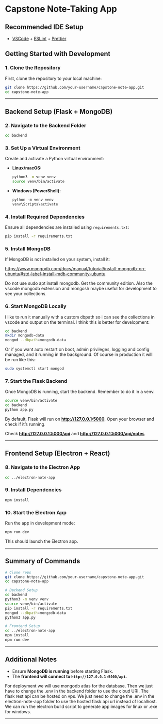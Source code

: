 
# **Capstone Note-Taking App**
## Recommended IDE Setup

- [VSCode](https://code.visualstudio.com/) + [ESLint](https://marketplace.visualstudio.com/items?itemName=dbaeumer.vscode-eslint) + [Prettier](https://marketplace.visualstudio.com/items?itemName=esbenp.prettier-vscode)

## **Getting Started with Development**

### **1. Clone the Repository**
First, clone the repository to your local machine:

```bash
git clone https://github.com/your-username/capstone-note-app.git
cd capstone-note-app
```

---

## **Backend Setup (Flask + MongoDB)**

### **2. Navigate to the Backend Folder**
```bash
cd backend
```

### **3. Set Up a Virtual Environment**
Create and activate a Python virtual environment:

- **Linux/macOS:**
  ```bash
  python3 -m venv venv
  source venv/bin/activate
  ```
- **Windows (PowerShell):**
  ```powershell
  python -m venv venv
  venv\Scripts\activate
  ```

### **4. Install Required Dependencies**
Ensure all dependencies are installed using `requirements.txt`:

```bash
pip install -r requirements.txt
```

### **5. Install MongoDB**
If MongoDB is not installed on your system, install it:

https://www.mongodb.com/docs/manual/tutorial/install-mongodb-on-ubuntu/#std-label-install-mdb-community-ubuntu

Do not use sudo apt install mongodb. Get the community edition. Also the vscode mongodb extension and mongosh maybe useful for development to see your collections.

### **6. Start MongoDB Locally**
I like to run it manually with a custom dbpath so i can see the collections in vscode and output on the terminal.
I think this is better for development:
```bash
cd backend
mkdir mongodb-data
mongod --dbpath=mongodb-data
```
Or if you want auto restart on boot, admin privileges, logging and config managed, and it running in the background.
Of course in production it will be run like this:
```bash
sudo systemctl start mongod
```


### **7. Start the Flask Backend**
Once MongoDB is running, start the backend. Remember to do it in a venv.

```bash
source venv/bin/activate
cd backend
python app.py
```

By default, Flask will run on **http://127.0.0.1:5000**. Open your browser and check if it’s running.

Check **http://127.0.0.1:5000/api**
and **http://127.0.0.1:5000/api/notes**

---

## **Frontend Setup (Electron + React)**

### **8. Navigate to the Electron App**
```bash
cd ../electron-note-app
```

### **9. Install Dependencies**
```bash
npm install
```

### **10. Start the Electron App**
Run the app in development mode:

```bash
npm run dev
```

This should launch the Electron app.

---

## **Summary of Commands**
```bash
# Clone repo
git clone https://github.com/your-username/capstone-note-app.git
cd capstone-note-app

# Backend Setup
cd backend
python3 -m venv venv
source venv/bin/activate
pip install -r requirements.txt
mongod --dbpath=mongodb-data
python3 app.py

# Frontend Setup
cd ../electron-note-app
npm install
npm run dev
```
---

## **Additional Notes**
- Ensure **MongoDB is running** before starting Flask.
- The **frontend will connect to `http://127.0.0.1:5000/api`**.


For deployment we will use mongodb atlas for the database. Then we just have to change the .env in the backend folder to use the cloud URI. The flask rest api can be hosted on vps. We just need to change the .env in the electron-note-app folder to use the hosted flask api url instead of localhost. We can run the electron build script to generate app images for linux or .exe for windows.

---